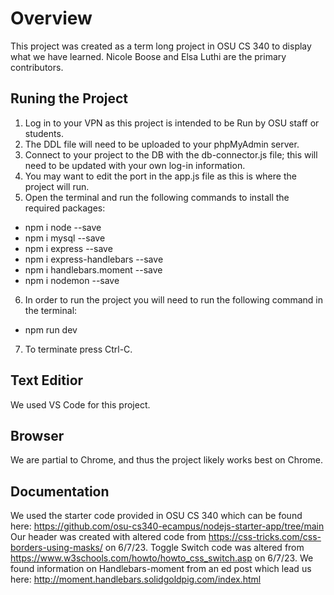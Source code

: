# Overview

This project was created as a term long project in OSU CS 340 to display what we have learned. 
Nicole Boose and Elsa Luthi are the primary contributors. 

## Runing the Project

1. Log in to your VPN as this project is intended to be Run by OSU staff or students.
2. The DDL file will need to be uploaded to your phpMyAdmin server. 
3. Connect to your project to the DB with the db-connector.js file; this will need to be updated with your own log-in information.
4. You may want to edit the port in the app.js file as this is where the project will run. 
5. Open the terminal and run the following commands to install the required packages: 
  - npm i node --save
  - npm i mysql --save
  - npm i express --save
  - npm i express-handlebars --save
  - npm i handlebars.moment --save
  - npm i nodemon --save
6. In order to run the project you will need to run the following command in the terminal:
  - npm run dev
7. To terminate press Ctrl-C.

## Text Editior

We used VS Code for this project. 

## Browser

We are partial to Chrome, and thus the project likely works best on Chrome. 

## Documentation
We used the starter code provided in OSU CS 340 which can be found here: https://github.com/osu-cs340-ecampus/nodejs-starter-app/tree/main
Our header was created with altered code from https://css-tricks.com/css-borders-using-masks/ on 6/7/23.
Toggle Switch code was altered from https://www.w3schools.com/howto/howto_css_switch.asp on 6/7/23.
We found information on Handlebars-moment from an ed post which lead us here: http://moment.handlebars.solidgoldpig.com/index.html

